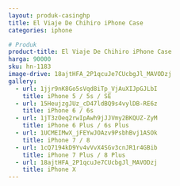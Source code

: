 ```yaml
---
layout: produk-casinghp
title: El Viaje De Chihiro iPhone Case
categories: iphone

# Produk
product-title: El Viaje De Chihiro iPhone Case
harga: 90000
sku: hn-1183
image-drive: 18ajtHFA_2P1qcuJe7CUcbgJl_MAVODzj
gallery:
  - url: 1jjr9nK8Go5sVqd8iTp_VjAuXIJpGJLbI
    title: iPhone 5 / 5s / SE
  - url: 15HeujzgJUz_cD47ldBQ9s4vylDB-RE6z
    title: iPhone 6 / 6s
  - url: 1jT3zOeq2rwIpAwh9jJJVmy2BKQUZ-ZyM
    title: iPhone 6 Plus / 6s Plus
  - url: 1UCMEIMwX_jFEYwJOAzv9PsbhBvj1ASOk
    title: iPhone 7 / 8
  - url: 1cQ7194kD9Yv4vVvX4SGv3cnJR1r4GBib
    title: iPhone 7 Plus / 8 Plus
  - url: 18ajtHFA_2P1qcuJe7CUcbgJl_MAVODzj
    title: iPhone X
---
```

